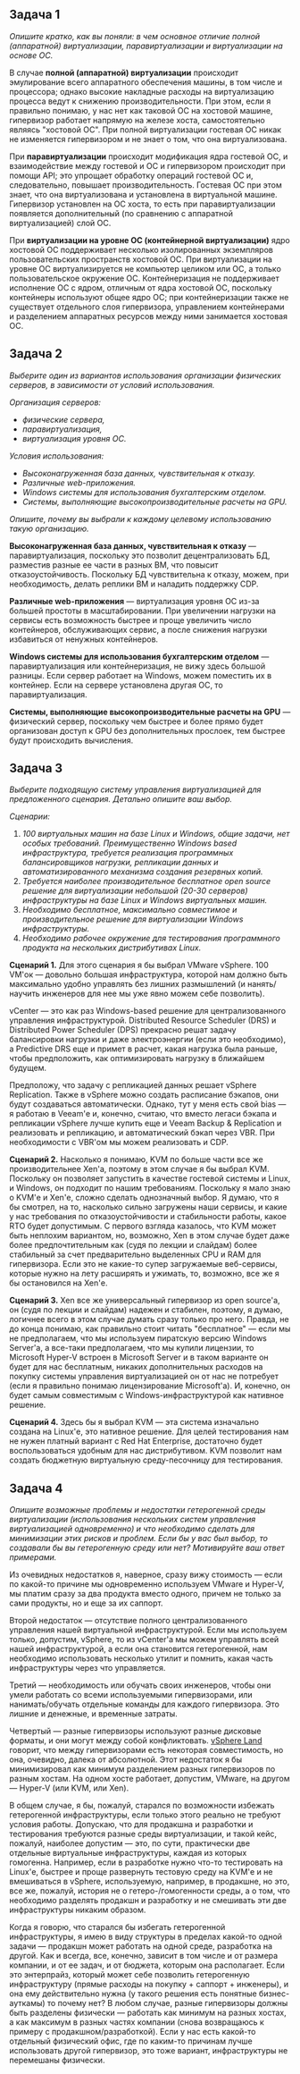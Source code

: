## Задача 1

_Опишите кратко, как вы поняли: в чем основное отличие полной (аппаратной) виртуализации, паравиртуализации и виртуализации на основе ОС._

В случае **полной (аппаратной) виртуализации** происходит эмулирование всего аппаратного обеспечения машины, в том числе и процессора; однако высокие накладные расходы на виртуализацию процесса ведут к снижению производительности. При этом, если я правильно понимаю, у нас нет как таковой ОС на хостовой машине, гипервизор работает напрямую на железе хоста, самостоятельно являясь "хостовой ОС". При полной виртуализации гостевая ОС никак не изменяется гипервизором и не знает о том, что она виртуализована.

При **паравиртуализации** происходит модификация ядра гостевой ОС, и взаимодействие между гостевой и ОС и гипервизором происходит при помощи API; это упрощает обработку операций гостевой ОС и, следовательно, повышает производительность. Гостевая ОС при этом знает, что она виртуализована и установлена в виртуальной машине. Гипервизор установлен на ОС хоста, то есть при паравиртуализации появляется дополнительный (по сравнению с аппаратной виртуализацией) слой ОС.

При **виртуализации на уровне ОС (контейнерной виртуализации)** ядро хостовой ОС поддерживает несколько изолированных экземпляров пользовательских пространств хостовой ОС. При виртуализации на уровне ОС виртуализируется не компьютер целиком или ОС, а только пользовательское окружение ОС. Контейнеризация не поддерживает исполнение ОС с ядром, отличным от ядра хостовой ОС, поскольку контейнеры используют общее ядро ОС; при контейнеризации также не существует отдельного слоя гипервизора, управлением контейнерами и разделением аппаратных ресурсов между ними занимается хостовая ОС.

## Задача 2

_Выберите один из вариантов использования организации физических серверов, в зависимости от условий использования._

_Организация серверов:_
- _физические сервера,_
- _паравиртуализация,_
- _виртуализация уровня ОС._

_Условия использования:_
- _Высоконагруженная база данных, чувствительная к отказу._
- _Различные web-приложения._
- _Windows системы для использования бухгалтерским отделом._
- _Системы, выполняющие высокопроизводительные расчеты на GPU._

_Опишите, почему вы выбрали к каждому целевому использованию такую организацию._

**Высоконагруженная база данных, чувствительная к отказу** — паравиртуализация, поскольку это позволит децентрализовать БД, разместив разные ее части в разных ВМ, что повысит отказоустойчивость. Поскольку БД чувствительна к отказу, можем, при необходимость, делать реплики ВМ и наладить поддержку CDP.

**Различные web-приложения** — виртуализация уровня ОС из-за большей простоты в масштабировании. При увеличении нагрузки на сервисы есть возможность быстрее и проще увеличить число контейнеров, обслуживающих сервис, а после снижения нагрузки избавиться от ненужных контейнеров.

**Windows системы для использования бухгалтерским отделом** — паравиртуализация или контейнеризация, не вижу здесь большой разницы. Если сервер работает на  Windows, можем поместить их в контейнер. Если на сервере установлена другая ОС, то паравиртуализация.

**Системы, выполняющие высокопроизводительные расчеты на GPU** — физический сервер, поскольку чем быстрее и более прямо будет организован доступ к GPU без дополнительных прослоек, тем быстрее будут происходить вычисления.

## Задача 3
_Выберите подходящую систему управления виртуализацией для предложенного сценария. Детально опишите ваш выбор._

_Сценарии:_

1. _100 виртуальных машин на базе Linux и Windows, общие задачи, нет особых требований. Преимущественно Windows based инфраструктура, требуется реализация программных балансировщиков нагрузки, репликации данных и автоматизированного механизма создания резервных копий._
2. _Требуется наиболее производительное бесплатное open source решение для виртуализации небольшой (20-30 серверов) инфраструктуры на базе Linux и Windows виртуальных машин._
3. _Необходимо бесплатное, максимально совместимое и производительное решение для виртуализации Windows инфраструктуры._
4. _Необходимо рабочее окружение для тестирования программного продукта на нескольких дистрибутивах Linux._

**Сценарий 1.** Для этого сценария я бы выбрал VMware vSphere. 100 VM'ок — довольно большая инфраструктура, которой нам должно быть максимально удобно управлять без лишних размышлений (и нанять/научить инженеров для нее мы уже явно можем себе позволить).

vCenter — это как раз Windows-based решение для централизованного управления инфраструктурой. Distributed Resource Scheduler (DRS) и Distributed Power Scheduler (DPS) прекрасно решат задачу балансировки нагрузки и даже электроэнергии (если это необходимо), а Predictive DRS еще и примет в расчет, какая нагрузка была раньше, чтобы предположить, как оптимизировать нагрузку в ближайшем будущем.

Предположу, что задачу с репликацией данных решает vSphere Replication. Также в vSphere можно создать расписание бэкапов, они будут создаваться автоматически. Однако, тут у меня есть свой bias — я работаю в Veeam'е и, конечно, считаю, что вместо легаси бэкапа и репликации vSphere лучше купить еще и Veeam Backup & Replication и реализовать и репликацию, и автоматический бэкап через VBR. При необходимости с VBR'ом мы можем реализовать и CDP.

**Сценарий 2.** Насколько я понимаю, KVM по больше части все же производительнее Xen'а, поэтому в этом случае я бы выбрал KVM. Поскольку он позволяет запустить в качестве гостевой системы и Linux, и Windows, он подходит по нашим требованиям. Поскольку я мало знаю о KVM'е и Xen'е, сложно сделать однозначный выбор. Я думаю, что я бы смотрел, на то, насколько сильно загружены наши сервисы, и какие у нас требования по отказоустойчивости и стабильности работы, какое RTO будет допустимым. С первого взгляда казалось, что KVM может быть неплохим вариантом, но, возможно, Xen в этом случае будет даже более предпочтительным как (судя по лекции и слайдам) более стабильный за счет предварительно выделенных CPU и RAM для гипервизора. Если это не какие-то супер загружаемые веб-сервисы, которые нужно на лету расширять и ужимать, то, возможно, все же я бы остановился на Xen'е.

**Сценарий 3.** Xen все же универсальный гипервизор из open source'а, он (судя по лекции и слайдам) надежен и стабилен, поэтому, я думаю, логичнее всего в этом случае думать сразу только про него. Правда, не до конца понимаю, как правильно стоит читать "бесплатное" — если мы не предполагаем, что мы используем пиратскую версию Windows Server'а, а все-таки предполагаем, что мы купили лицензии, то Microsoft Hyper-V встроен в Microsoft Server и в таком варианте он будет для нас бесплатным, никаких дополнительных расходов на покупку системы управления виртуализацией он от нас не потребует (если я правильно понимаю лицензирование Microsoft'а). И, конечно, он будет самым совместимым с Windows-инфраструктурой как нативное решение. 

**Сценарий 4.** Здесь бы я выбрал KVM — эта система изначально создана на Linux'е, это нативное решение. Для целей тестирования нам не нужен платный вариант с Red Hat Enterprise, достаточно будет воспользоваться удобным для нас дистрибутивом. KVM позволит нам создать бюджетную виртуальную среду-песочницу для тестирования.

## Задача 4
_Опишите возможные проблемы и недостатки гетерогенной среды виртуализации (использования нескольких систем управления виртуализацией одновременно) и что необходимо сделать для минимизации этих рисков и проблем. Если бы у вас был выбор, то создавали бы вы гетерогенную среду или нет? Мотивируйте ваш ответ примерами._

Из очевидных недостатков я, наверное, сразу вижу стоимость — если по какой-то причине мы одновременно используем VMware и Hyper-V, мы платим сразу за два продукта вместо одного, причем не только за сами продукты, но и еще за их саппорт.

Второй недостаток — отсутствие полного централизованного управления нашей виртуальной инфраструктурой. Если мы используем только, допустим, vSphere, то из vCenter'а мы можем управлять всей нашей инфраструктурой, а если она становится гетерогенной, нам необходимо использовать несколько утилит и помнить, какая часть инфраструктуры через что управляется.

Третий — необходимость или обучать своих инженеров, чтобы они умели работать со всеми используемыми гипервизорами, или нанимать/обучать отдельные команды для каждого гипервизора. Это лишние и денежные, и временные затраты.

Четвертый — разные гипервизоры используют разные дисковые форматы, и они могут между собой конфликтовать. [vSphere Land](http://vsphere-land.com/news/top-5-tips-for-managing-heterogeneous-virtual-environments.html) говорит, что между гипервизорами есть некоторая совместимость, но она, очевидно, далека от абсолютной. Этот недостаток я бы минимизировал как минимум разделением разных гипервизоров по разным хостам. На одном хосте работает, допустим, VMware, на другом — Hyper-V (или KVM, или Xen).

В общем случае, я бы, пожалуй, старался по возможности избежать гетерогенной инфраструктуры, если только этого реально не требуют условия работы. Допускаю, что для продакшна и разработки и тестирования требуются разные среды виртуализации, и такой кейс, пожалуй, наиболее допустим — это, по сути, практически две отдельные виртуальные инфраструктуры, каждая из которых гомогенна. Например, если в разработке нужно что-то тестировать на Linux'е, быстрее и проще развернуть тестовую среду на KVM'е и не вмешиваться в vSphere, используемую, например, в продакшне, но это, все же, пожалуй, история не о гетеро-/гомогенности среды, а о том, что необходимо разделять продакшн и разработку и не смешивать эти две инфраструктуры никаким образом.

Когда я говорю, что старался бы избегать гетерогенной инфраструктуры, я имею в виду структуры в пределах какой-то одной задачи — продакшн может работать на одной среде, разработка на другой. Как и всегда, все, конечно, зависит в том числе и от размера компании, и от ее задач, и от бюджета, которым она располагает. Если это энтерпрайз, который может себе позволить гетерогенную инфраструктуру (прямые расходы на покупку + саппорт + инженеры), и она ему действительно нужна (у такого решения есть понятные бизнес-ауткамы) то почему нет?  В любом случае, разные гипервизоры должны быть разделены физически — работать как минимум на разных хостах, а как максимум в разных частях компании (снова возвращаюсь к примеру с продакшном/разработкой). Если у нас есть какой-то отдельный физический офис, где по каким-то причинам лучше использовать другой гипервизор, это тоже вариант, инфраструктуры не перемешаны физически.